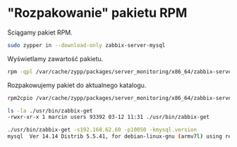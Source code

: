 "Rozpakowanie" pakietu RPM
==========================

Ściągamy pakiet RPM.

``` bash
sudo zypper in --download-only zabbix-server-mysql
```

Wyświetlamy zawartość pakietu.

``` bash
rpm -qpl /var/cache/zypp/packages/server_monitoring/x86_64/zabbix-server-2.2.9-1.1.x86_64.rpm
```

Rozpakowujemy pakiet do aktualnego katalogu.

``` bash
rpm2cpio /var/cache/zypp/packages/server_monitoring/x86_64/zabbix-server-2.2.9-1.1.x86_64.rpm | cpio -idvm
```

``` bash
ls -la ./usr/bin/zabbix-get
-rwxr-xr-x 1 marcin users 93392 03-12 11:31 ./usr/bin/zabbix-get
```

``` bash
./usr/bin/zabbix-get -s192.168.62.60 -p10050 -kmysql.version
mysql  Ver 14.14 Distrib 5.5.41, for debian-linux-gnu (armv7l) using readline 6.2
```